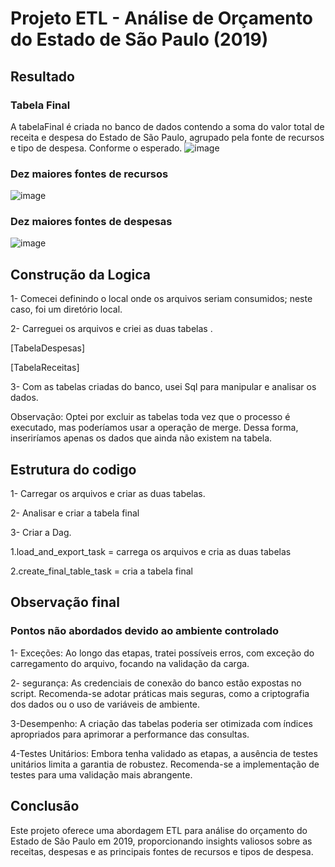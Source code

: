 # Projeto ETL - Análise de Orçamento do Estado de São Paulo (2019)

## Resultado 

### Tabela Final
A tabelaFinal é criada no banco de dados contendo a soma do valor total de receita e despesa do Estado de São Paulo, agrupado pela fonte de recursos e tipo de despesa. Conforme o esperado.
![image](https://github.com/linharesbruno/teste-engenheirodados-esfera/assets/131724502/4365d6de-b2c7-4758-b1ad-b434bdf82182)


### Dez maiores fontes de recursos
![image](https://github.com/linharesbruno/teste-engenheirodados-esfera/assets/131724502/2d7237a6-82a3-4017-b798-803606712179)

### Dez maiores fontes de despesas
![image](https://github.com/linharesbruno/teste-engenheirodados-esfera/assets/131724502/3e1cb63d-5167-4f79-a99a-8b2eb15b2088)

## Construção da Logica 
1- Comecei definindo o local onde os arquivos seriam consumidos; neste caso, foi um diretório local.

2- Carreguei os arquivos e criei as duas  tabelas .

   [TabelaDespesas]
   
   [TabelaReceitas] 
   
3- Com as tabelas criadas do banco, usei Sql para manipular e analisar os dados.

Observação: Optei por excluir as tabelas toda vez que o processo é executado, mas poderíamos usar a operação de merge. Dessa forma, inseriríamos apenas os dados que ainda não existem na tabela.

## Estrutura do codigo

1- Carregar os arquivos e criar as duas tabelas.

2- Analisar e criar a tabela final

3- Criar a Dag.

   1.load_and_export_task = carrega os arquivos e cria as duas tabelas
   
   2.create_final_table_task = cria a tabela final

## Observação final
### Pontos não abordados devido ao ambiente controlado

1- Exceções: 
Ao longo das etapas, tratei possíveis erros, com exceção do carregamento do arquivo, focando na validação da carga.

2- segurança: 
As credenciais de conexão do banco estão expostas no script. Recomenda-se adotar práticas mais seguras, como a criptografia dos dados ou o uso de variáveis de ambiente.

3-Desempenho: 
A criação das tabelas poderia ser otimizada com índices apropriados para aprimorar a performance das consultas.

4-Testes Unitários: 
Embora tenha validado as etapas, a ausência de testes unitários limita a garantia de robustez. Recomenda-se a implementação de testes para uma validação mais abrangente.

## Conclusão
Este projeto oferece uma abordagem ETL para análise do orçamento do Estado de São Paulo em 2019, proporcionando insights valiosos sobre as receitas, despesas e as principais fontes de recursos e tipos de despesa. 




